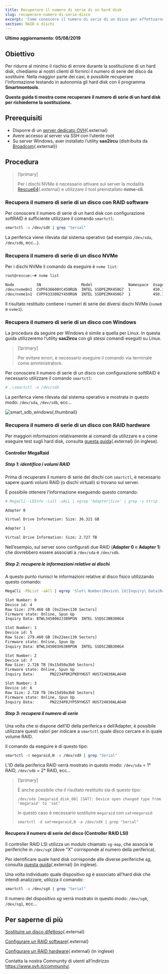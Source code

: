 ```yaml
---
title: Recuperare il numero di serie di un hard disk
slug: recuperare-numero-di-serie-disco
excerpt: 'Come conoscere il numero di serie di un disco per effettuarne la sostituzione'
section: RAID e dischi
---
```


**Ultimo aggiornamento: 05/08/2019**

## Obiettivo

Per ridurre al minimo il rischio di errore durante la sostituzione di un hard disk, chiediamo ai nostri clienti di fornirci il numero di serie del disco da sostituire. Nella maggior parte dei casi, è possibile recuperare l'informazione testando in autonomia gli hard disk con il programma **Smartmontools**.

**Questa guida ti mostra come recuperare il numero di serie di un hard disk per richiederne la sostituzione.**


## Prerequisiti

- Disporre di un [server dedicato OVH](https://www.ovh.it/server_dedicati/){.external}
- Avere accesso al server via SSH con l’utente root
- Su server Windows, aver installato l’utility **sas2ircu** (distribuita da [Broadcom](https://www.broadcom.com/support/download-search/?dk=sas2ircu){.external})


## Procedura

> [!primary]
>
> Per i dischi NVMe è necessario attivare sul server la modalità [Rescue64](https://docs.ovh.com/it/dedicated/rescue_mode/){.external} e utilizzare il tool preinstallato **nvme-cli**.
> 

### Recupera il numero di serie di un disco con RAID software

Per conoscere il numero di serie di un hard disk con configurazione softRAID è sufficiente utilizzare il comando `smartctl`:

```sh
smartctl -a /dev/sdX | grep "Serial"
```


La periferica viene rilevata dal sistema operativo (ad esempio `/dev/sda`, `/dev/sdb`, ecc...).


### Recupera il numero di serie di un disco NVMe

Per i dischi NVMe il comando da eseguire è `nvme list`:

```sh
root@rescue:~# nvme list

Node          SN                  Model                Namespace  Usage                      Format   FW Rev
/dev/nvme0n1  CVPF636600YC450RGN  INTEL SSDPE2MX450G7  1          450.10 GB / 450.10 GB 512  B + 0 B  MDV10253
/dev/nvme1n1  CVPF6333002Y450RGN  INTEL SSDPE2MX450G7  1          450.10 GB / 450.10 GB 512  B + 0 B  MDV10253
```

Il risultato restituito contiene i numeri di serie dei diversi dischi NVMe (`nvme0` e `nvme1`).


### Recupera il numero di serie di un disco con Windows

La procedura da seguire per Windows è simile a quella per Linux. In questa guida utilizzeremo l’utility **sas2ircu** con gli stessi comandi eseguiti su Linux.

> [!primary]
>
> Per evitare errori, è necessario eseguire il comando via terminale come amministratore.
> 

Per conoscere il numero di serie di un disco con configurazione softRAID è necessario utilizzare il comando `smartctl`:

```sh
# .\smartctl -a /dev/sdX
```


La periferica viene rilevata dal sistema operativo e mostrata in questo modo: `/dev/sda`, `/dev/sdb`, ecc...

![smart_sdb_windows](images/smart_sdb_windows.png){.thumbnail}

### Recupera il numero di serie di un disco con RAID hardware

Per maggiori informazioni relativamente ai comandi da utilizzare e a come eseguire test sugli hard disk, consulta [questa guida](https://docs.ovh.com/gb/en/dedicated/raid-hard/){.external} (in inglese).


#### Controller MegaRaid

##### Step 1: identifica i volumi RAID

Prima di recuperare il numero di serie dei dischi con `smartctl`, è necessario sapere quanti volumi RAID (o dischi virtuali) si trovano sul server.

È possibile ottenere l’informazione eseguendo questo comando:

```sh
# MegaCli -LDInfo -Lall -aALL | egrep 'Adapter|Size' | grep -v Strip

Adapter 0

Virtual Drive Information: Size: 36.321 GB

Adapter 1

Virtual Drive Information: Size: 2.727 TB
```

Nell’esempio, sul server sono configurati due RAID (**Adapter 0** e **Adapter 1**) che dovrebbero essere associati a `/dev/sda` e `/dev/sdb`.


##### Step 2: recupera le informazioni relative ai dischi

A questo punto riunisci le informazioni relative al disco fisico utilizzando questo comando:

```sh
MegaCli -PDList -aAll | egrep 'Slot\ Number|Device\ Id|Inquiry\ Data|Raw|Firmware\ state' | sed 's/Slot/\nSlot/g'

Slot Number: 0
Device id: 4
Raw Size: 279.460 GB [0x22eec130 Sectors]
Firmware state: Online, Spun Up
Inquiry Data: BTWL3450062J300PGN  INTEL SSDSC2BB300G4                     D2010355

Slot Number: 1
Device id: 5
Raw Size: 279.460 GB [0x22eec130 Sectors] 
Firmware state: Online, Spun Up 
Inquiry Data: BTWL345003X6300PGN  INTEL SSDSC2BB300G4                     D2010355

Slot Number: 2
Device id: 7
Raw Size: 2.728 TB [0x15d50a3b0 Sectors] 
Firmware state: Online, Spun Up 
Inquiry Data:       PN2234P8K2PKDYHGST HUS724030ALA640                    MF8OAA70

Slot Number: 3 
Device id: 6 
Raw Size: 2.728 TB [0x15d50a3b0 Sectors] 
Firmware state: Online, Spun Up 
Inquiry Data:       PN2234P8JYP59YHGST HUS724030ALA640                    MF8OAA70
```

##### Step 3: recupera il numero di serie

Una volta che si dispone dell’ID della periferica e dell’Adapter, è possibile utilizzare questi valori per indicare a `smartctl` quale disco cercare e in quale volume RAID.

Il comando da eseguire è di questo tipo:

```sh
smartctl -d megaraid,N -a /dev/sdX | grep "Serial"
```

L’ID della periferica RAID verrà mostrato in questo modo: `/dev/sda` = 1° RAID, `/dev/sdb` = 2° RAID, ecc...


> [!primary]
>
> È anche possibile che il risultato restituito sia di questo tipo:
> 
> ```
> /dev/sda [megaraid_disk_00] [SAT]: Device open changed type from 'megaraid' to 'sat'
> ```
> 
> In questo caso è necessario sostituire `megaraid` con `sat+megaraid`:
>
> ```
> smartctl -d sat+megaraid,N -a /dev/sdX | grep "Serial"
> ```
>

#### Recupera il numero di serie del disco (Controller RAID LSI)

Il controller RAID LSI utilizza un modulo chiamato `sg-map`, che associa le periferiche in `/dev/sgX` (dove "X" corrisponde al numero della periferica).

Per identificare quale hard disk corrisponde alle diverse periferiche _sg_, consulta [questa guida](https://docs.ovh.com/gb/en/dedicated/raid-hard/){.external} (in inglese).

Una volta individuato quale dispositivo _sg_ è associato all’hard disk che intendi analizzare, utilizza il comando:

```sh
smartctl -a /dev/sgX | grep "Serial"
```

Il numero del dispositivo _sg_ verrà mostrato in questo modo: `/dev/sg0`, `/dev/sg1`, ecc...


## Per saperne di più

[Sostituire un disco difettoso](https://docs.ovh.com/it/dedicated/sostituzione-disco/){.external}

[Configurare un RAID software](https://docs.ovh.com/it/dedicated/raid-software){.external}

[Configurare un RAID hardware](https://docs.ovh.com/gb/en/dedicated/raid-hard/){.external} (in inglese)

Contatta la nostra Community di utenti all’indirizzo <https://www.ovh.it/community/>.